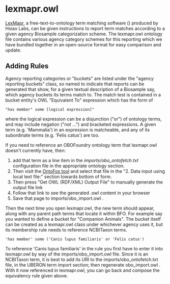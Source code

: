 # lexmapr.owl
[LexMapr](https://github.com/Public-Health-Bioinformatics/LexMapr), a free-text-to-ontology term matching software () produced by Hsiao Labs, can be given instructions to report term matches according to a given agency Biosample categorization scheme.  The lexmapr.owl ontology file contains various agency category schemes for this reporting which we have bundled together in an open-source format for easy comparison and update.

## Adding Rules
Agency reporting categories or "buckets" are listed under the "agency reporting buckets" class, so named to indicate that reports can be generated that show, for a given textual description of a Biosample say, which agency buckets its terms match to.  The match test is contained in a bucket entity's OWL "Equivalent To" expression which has the form of 

    "has member" some [logical expression]"

where the logical expression can be a disjunction ("or") of ontology terms, and may include negation ("not ...") and bracketed expressions.  A given term (e.g. 'Mammalia') in an expression is matcheable, and any of its subordinate terms (e.g. 'Felis catus') are too.

If you need to reference an OBOFoundry ontology term that lexmapr.owl doesn't currently have, then:

1) add that term as a line item in the *imports/obo_ontofetch.txt* configuration file in the appropriate ontology section.  
2) Then visit the [OntoFox tool](http://ontofox.hegroup.org/) and select that file in the "2. Data input using local text file:" section towards bottom of form.
3) Then press "Get OWL (RDF/XML) Output File" to manually generate the output file link
4) Follow that link to see the generated .owl content in your browser
5) Save that page to imports/obo_import.owl .

Then the next time you open lexmapr.owl, the new term should appear, along with any parent path terms that locate it within BFO.  For example say you wanted to define a bucket for "Companion Animals".  The bucket itself can be created as a lexmapr.owl class under whichever agency uses it, but its membership rule needs to reference NCBITaxon terms.

    'has member' some ('Canis lupus familiaris' or 'Felis catus')

To reference 'Canis lupus familiaris' in the rule you first have to enter it into lexmapr.owl by way of the imports/obo_import.owl file.  Since it is an NCBITaxon term, it is best to add its URI to the imports/obo_ontofetch.txt file, in the UBERON term import section; then regenerate obo_import.owl .  With it now referenced in lexmapr.owl, you can go back and compose the equivalency rule given above.
